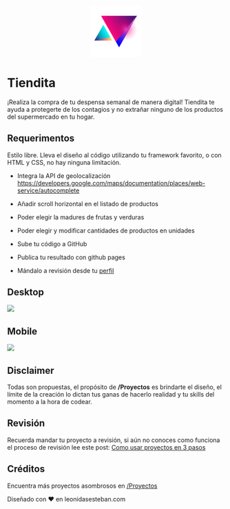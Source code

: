 <div align="center">
<img width="120px"  src="https://raw.githubusercontent.com/no-te-rindas/logo/main/Logo/LeonidasEsteban-destello-envolvente-cuadrada.png" />
</div>

# Tiendita
¡Realiza la compra de tu despensa semanal de manera digital! Tiendita te ayuda a protegerte de los contagios y no extrañar ninguno de los productos del supermercado en tu hogar. 

## Requerimentos

Estilo libre. Lleva el diseño al código utilizando tu framework favorito, o con HTML y CSS, no hay ninguna limitación.

- Integra la API de geolocalización https://developers.google.com/maps/documentation/places/web-service/autocomplete

- Añadir scroll horizontal en el listado de productos

- Poder elegir la madures de frutas y verduras

- Poder elegir y modificar cantidades de productos en unidades


- Sube tu código a GitHub

- Publica tu resultado con github pages

- Mándalo a revisión desde tu [perfil](https://leonidasesteban.com/estudiante)



## Desktop

<img width="400px"  src="https://raw.githubusercontent.com/uxcristopher/imagenes/main/Readmes/Tiendita/%F0%9F%92%BB%20Tiendita.jpg" />

## Mobile
<img width="200px"  src="https://raw.githubusercontent.com/uxcristopher/imagenes/main/Readmes/Tiendita/%F0%9F%93%B1%20Tiendita.jpg" />





## Disclaimer

Todas son propuestas, el propósito de **/Proyectos** es brindarte el diseño, el límite de la creación lo dictan tus ganas de hacerlo realidad y tu skills del momento a la hora de codear.

## Revisión

Recuerda mandar tu proyecto a revisión, si aún no conoces como funciona el proceso de revisión lee este post: [Como usar proyectos en 3 pasos](https://leonidasesteban.com/blog/como-usar-proyectos-en-3-pasos)

## Créditos

Encuentra más proyectos asombrosos en [/Proyectos](https://leonidasesteban.com/proyectos)

Diseñado con ♥️ en leonidasesteban.com